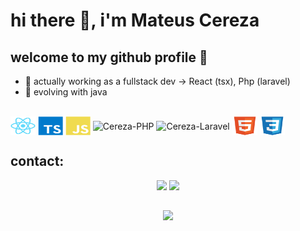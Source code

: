 # hi there 👋, i'm Mateus Cereza
## welcome to my github profile 👋


- 🔭 actually working as a fullstack dev -> React (tsx), Php (laravel)
- 🌱 evolving with java

<div style="display: inline_block"><br>
  <img align="center" alt="Cereza-React" height="30" width="40" src="https://raw.githubusercontent.com/devicons/devicon/master/icons/react/react-original.svg">
  <img align="center" alt="Cereza-Ts" height="30" width="40" src="https://raw.githubusercontent.com/devicons/devicon/master/icons/typescript/typescript-plain.svg">
  <img align="center" alt="Cereza-Js" height="30" width="40" src="https://raw.githubusercontent.com/devicons/devicon/master/icons/javascript/javascript-plain.svg">
  <img align="center" alt="Cereza-PHP" height="30" width="40" src="https://cdn.jsdelivr.net/gh/devicons/devicon@latest/icons/php/php-original.svg" />
  <img align="center" alt="Cereza-Laravel" height="30" width="40" src="https://cdn.jsdelivr.net/gh/devicons/devicon@latest/icons/laravel/laravel-original.svg" />
  <img align="center" alt="Cereza-HTML" height="30" width="40" src="https://raw.githubusercontent.com/devicons/devicon/master/icons/html5/html5-original.svg">
  <img align="center" alt="Cereza-CSS" height="30" width="40" src="https://raw.githubusercontent.com/devicons/devicon/master/icons/css3/css3-original.svg">
</div>

## contact:

<div align="center" dir="auto">
<a href = "mailto:cerezabusiness0@gmail.com"><img loading="lazy" src="https://img.shields.io/badge/Gmail-D14836?style=for-the-badge&logo=gmail&logoColor=white" target="_blank"></a>
<a href="https://www.linkedin.com/in/mateus-cereza-438242184" target="_blank"><img loading="lazy" src="https://img.shields.io/badge/-LinkedIn-%230077B5?style=for-the-badge&logo=linkedin&logoColor=white" target="_blank"></a>   
</div>

##

<div align="center" dir="auto">
<a href="https://github.com/MateusCereza">
<!-- <img loading="lazy" height="180em" src="https://github-readme-stats-taupe-ten-20.vercel.app/api?username=MateusCereza&show_icons=true&include_all_commits=true&count_private=true&theme=codeSTACKr"/> -->
  <img loading="lazy" height="180em" src="https://github-readme-stats-v418.vercel.app/api?theme=codeSTACKr&include_all_commits=true&count_private=true&username=MateusCereza&show_icons=true"/>
<!-- <img loading="lazy" height="180em" src="https://github-readme-stats-taupe-ten-20.vercel.app/api/top-langs/?username=MateusCereza&layout=compact&langs_count=7&theme=codeSTACKr"/> -->
</div>
